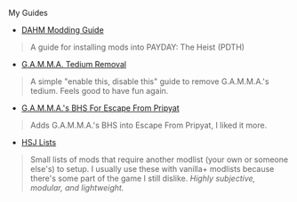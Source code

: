 
My Guides

- [DAHM Modding Guide](./dahminstall)
> A guide for installing mods into PAYDAY: The Heist (PDTH)
- [G.A.M.M.A. Tedium Removal](./gammatediumremoval)
> A simple "enable this, disable this" guide to remove G.A.M.M.A.'s tedium. Feels good to have fun again.
- [G.A.M.M.A.'s BHS For Escape From Pripyat](./gammabhsforefp)
> Adds G.A.M.M.A.'s BHS into Escape From Pripyat, I liked it more.
- [HSJ Lists](./hsj)
> Small lists of mods that require another modlist (your own or someone else's) to setup. I usually use these with vanilla+ modlists because there's some part of the game I still dislike. *Highly subjective, modular, and lightweight.*